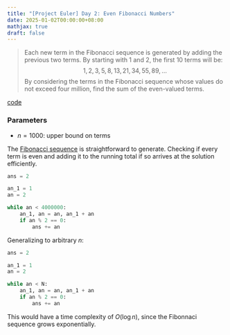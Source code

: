 ```yaml
---
title: "[Project Euler] Day 2: Even Fibonacci Numbers"
date: 2025-01-02T00:00:00+08:00
mathjax: true
draft: false
---
```

> Each new term in the Fibonacci sequence is generated by adding the previous two terms. By starting with $1$ and $2$, the first $10$ terms will be:
$$1, 2, 3, 5, 8, 13, 21, 34, 55, 89, \dots$$
By considering the terms in the Fibonacci sequence whose values do not exceed four million, find the sum of the even-valued terms.

[code](https://github.com/ravidosa/euler/blob/main/p2.py)
### Parameters
- $n = 1000$: upper bound on terms

The [Fibonacci sequence](https://en.wikipedia.org/wiki/Fibonacci_sequence) is straightforward to generate. Checking if every term is even and adding it to the running total if so arrives at the solution efficiently.
```py
ans = 2

an_1 = 1
an = 2

while an < 4000000:
    an_1, an = an, an_1 + an
    if an % 2 == 0:
        ans += an
```
Generalizing to arbitrary $n$:
```py
ans = 2

an_1 = 1
an = 2

while an < N:
    an_1, an = an, an_1 + an
    if an % 2 == 0:
        ans += an
```
This would have a time complexity of $O(\log n)$, since the Fibonnaci sequence grows exponentially.